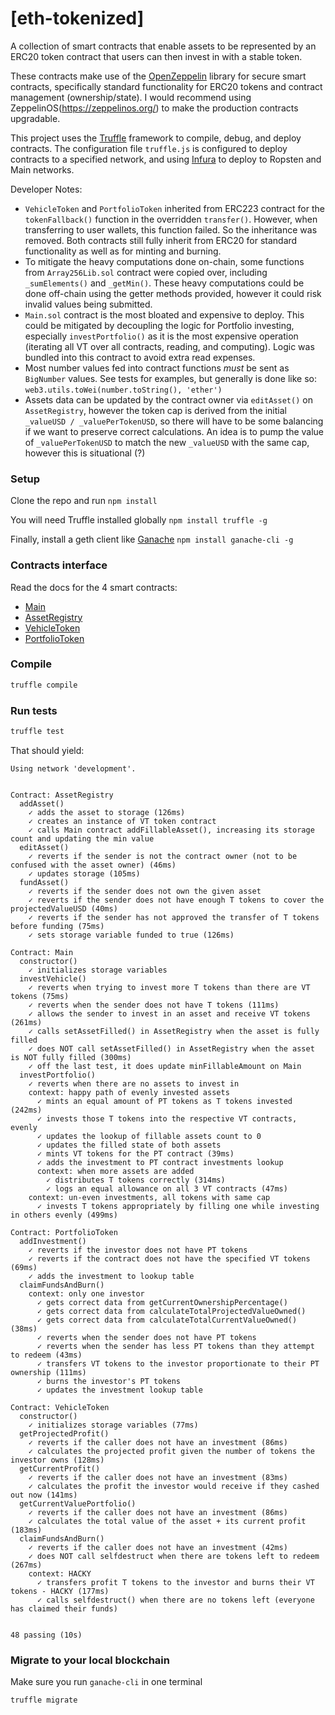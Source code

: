 # [eth-tokenized]

A collection of smart contracts that enable assets to be represented by an ERC20 token contract that users can then
invest in with a stable token.

These contracts make use of the [OpenZeppelin](https://github.com/OpenZeppelin/openzeppelin-solidity) library for secure
smart contracts, specifically standard functionality for ERC20 tokens and contract management (ownership/state). I would
recommend using ZeppelinOS(https://zeppelinos.org/) to make the production contracts upgradable.

This project uses the [Truffle](https://github.com/trufflesuite/truffle) framework to compile, debug, and deploy
contracts. The configuration file `truffle.js` is configured to deploy contracts to a specified network, and using
[Infura](https://infura.io/) to deploy to Ropsten and Main networks.

Developer Notes:
- `VehicleToken` and `PortfolioToken` inherited from ERC223 contract for the `tokenFallback()` function in the overridden
`transfer()`. However, when transferring to user wallets, this function failed. So the inheritance was removed. Both
contracts still fully inherit from ERC20 for standard functionality as well as for minting and burning.
- To mitigate the heavy computations done on-chain, some functions from `Array256Lib.sol` contract were copied
over, including `_sumElements()` and `_getMin()`. These heavy computations could be done off-chain using the getter
methods provided, however it could risk invalid values being submitted.
- `Main.sol` contract is the most bloated and expensive to deploy. This could be mitigated by decoupling the logic
for Portfolio investing, especially `investPortfolio()` as it is the most expensive operation (iterating all VT over
  all contracts, reading, and computing). Logic was bundled into this contract to avoid extra read expenses.
- Most number values fed into contract functions _must_ be sent as `BigNumber` values. See tests for examples, but
generally is done like so: `web3.utils.toWei(number.toString(), 'ether')`
- Assets data can be updated by the contract owner via `editAsset()` on `AssetRegistry`, however the token cap is
derived from the initial `_valueUSD / _valuePerTokenUSD`, so there will have to be some balancing if we want to
preserve correct calculations. An idea is to pump the value of `_valuePerTokenUSD` to match the new `_valueUSD` with
the same cap, however this is situational (?)


### Setup
Clone the repo and run `npm install`

You will need Truffle installed globally `npm install truffle -g`

Finally, install a geth client like [Ganache](https://github.com/trufflesuite/ganache-cli) `npm install ganache-cli -g`

### Contracts interface
Read the docs for the 4 smart contracts:
- [Main](docs/contracts/Main.md)
- [AssetRegistry](docs/contracts/AssetRegistry.md)
- [VehicleToken](docs/contracts/VehicleToken.md)
- [PortfolioToken](docs/contracts/PortfolioToken.md)

### Compile
```bash
truffle compile
```

### Run tests
```bash
truffle test
```

That should yield:
```
Using network 'development'.


Contract: AssetRegistry
  addAsset()
    ✓ adds the asset to storage (126ms)
    ✓ creates an instance of VT token contract
    ✓ calls Main contract addFillableAsset(), increasing its storage count and updating the min value
  editAsset()
    ✓ reverts if the sender is not the contract owner (not to be confused with the asset owner) (46ms)
    ✓ updates storage (105ms)
  fundAsset()
    ✓ reverts if the sender does not own the given asset
    ✓ reverts if the sender does not have enough T tokens to cover the projectedValueUSD (40ms)
    ✓ reverts if the sender has not approved the transfer of T tokens before funding (75ms)
    ✓ sets storage variable funded to true (126ms)

Contract: Main
  constructor()
    ✓ initializes storage variables
  investVehicle()
    ✓ reverts when trying to invest more T tokens than there are VT tokens (75ms)
    ✓ reverts when the sender does not have T tokens (111ms)
    ✓ allows the sender to invest in an asset and receive VT tokens (261ms)
    ✓ calls setAssetFilled() in AssetRegistry when the asset is fully filled
    ✓ does NOT call setAssetFilled() in AssetRegistry when the asset is NOT fully filled (300ms)
    ✓ off the last test, it does update minFillableAmount on Main
  investPortfolio()
    ✓ reverts when there are no assets to invest in
    context: happy path of evenly invested assets
      ✓ mints an equal amount of PT tokens as T tokens invested (242ms)
      ✓ invests those T tokens into the respective VT contracts, evenly
      ✓ updates the lookup of fillable assets count to 0
      ✓ updates the filled state of both assets
      ✓ mints VT tokens for the PT contract (39ms)
      ✓ adds the investment to PT contract investments lookup
      context: when more assets are added
        ✓ distributes T tokens correctly (314ms)
        ✓ logs an equal allowance on all 3 VT contracts (47ms)
    context: un-even investments, all tokens with same cap
      ✓ invests T tokens appropriately by filling one while investing in others evenly (499ms)

Contract: PortfolioToken
  addInvestment()
    ✓ reverts if the investor does not have PT tokens
    ✓ reverts if the contract does not have the specified VT tokens (69ms)
    ✓ adds the investment to lookup table
  claimFundsAndBurn()
    context: only one investor
      ✓ gets correct data from getCurrentOwnershipPercentage()
      ✓ gets correct data from calculateTotalProjectedValueOwned()
      ✓ gets correct data from calculateTotalCurrentValueOwned() (38ms)
      ✓ reverts when the sender does not have PT tokens
      ✓ reverts when the sender has less PT tokens than they attempt to redeem (43ms)
      ✓ transfers VT tokens to the investor proportionate to their PT ownership (111ms)
      ✓ burns the investor's PT tokens
      ✓ updates the investment lookup table

Contract: VehicleToken
  constructor()
    ✓ initializes storage variables (77ms)
  getProjectedProfit()
    ✓ reverts if the caller does not have an investment (86ms)
    ✓ calculates the projected profit given the number of tokens the investor owns (128ms)
  getCurrentProfit()
    ✓ reverts if the caller does not have an investment (83ms)
    ✓ calculates the profit the investor would receive if they cashed out now (141ms)
  getCurrentValuePortfolio()
    ✓ reverts if the caller does not have an investment (86ms)
    ✓ calculates the total value of the asset + its current profit (183ms)
  claimFundsAndBurn()
    ✓ reverts if the caller does not have an investment (42ms)
    ✓ does NOT call selfdestruct when there are tokens left to redeem (267ms)
    context: HACKY
      ✓ transfers profit T tokens to the investor and burns their VT tokens - HACKY (177ms)
      ✓ calls selfdestruct() when there are no tokens left (everyone has claimed their funds)


48 passing (10s)
```

### Migrate to your local blockchain
Make sure you run `ganache-cli` in one terminal
```bash
truffle migrate
```
